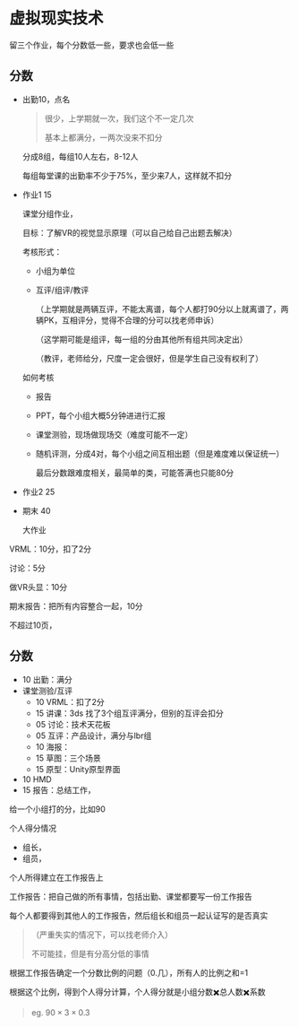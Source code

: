 # 虚拟现实技术

留三个作业，每个分数低一些，要求也会低一些

## 分数

- 出勤10，点名
	
	 >  很少，上学期就一次，我们这个不一定几次
	>
	>  基本上都满分，一两次没来不扣分
	
	分成8组，每组10人左右，8-12人
	
	每组每堂课的出勤率不少于75%，至少来7人，这样就不扣分
	
- 作业1 15

   课堂分组作业，

   目标：了解VR的视觉显示原理（可以自己给自己出题去解决）

   考核形式：

   - 小组为单位

   - 互评/组评/教评

     （上学期就是两辆互评，不能太离谱，每个人都打90分以上就离谱了，两辆PK，互相评分，觉得不合理的分可以找老师申诉）

     （这学期可能是组评，每一组的分由其他所有组共同决定出）

     （教评，老师给分，尺度一定会很好，但是学生自己没有权利了）

   如何考核

   - 报告

   - PPT，每个小组大概5分钟进进行汇报

   - 课堂测验，现场做现场交（难度可能不一定）

   - 随机评测，分成4对，每个小组之间互相出题（但是难度难以保证统一）

     最后分数跟难度相关，最简单的类，可能答满也只能80分

- 作业2 25

   

- 期末 40

   大作业
   
   

VRML：10分，扣了2分

讨论：5分

做VR头显：10分



期末报告：把所有内容整合一起，10分

不超过10页，

## 分数

- 10 出勤：满分
- 课堂测验/互评
  - 10 VRML：扣了2分
  - 15 讲课：3ds 找了3个组互评满分，但别的互评会扣分
  - 05 讨论：技术天花板
  - 05 互评：产品设计，满分与lbr组
  - 10 海报：
  - 15 草图：三个场景
  - 15 原型：Unity原型界面
- 10 HMD
- 15 报告：总结工作，



给一个小组打的分，比如90

个人得分情况

- 组长，
- 组员，

个人所得建立在工作报告上

工作报告：把自己做的所有事情，包括出勤、课堂都要写一份工作报告

每个人都要得到其他人的工作报告，然后组长和组员一起认证写的是否真实

> （严重失实的情况下，可以找老师介入）
>
> 不可能挂，但是有分高分低的事情

根据工作报告确定一个分数比例的问题（0.几），所有人的比例之和=1

根据这个比例，得到个人得分计算，个人得分就是小组分数✖️总人数✖️系数

> eg. $90\times3\times0.3$

